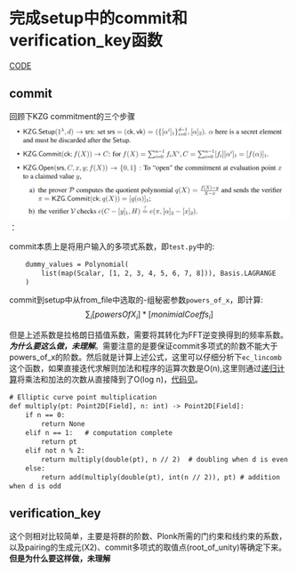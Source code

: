 # 完成setup中的commit和verification_key函数
[CODE](/plonkathon/setup.py)
## commit
回顾下KZG commitment的三个步骤![image](./images/kzg.png)：

commit本质上是将用户输入的多项式系数，即`test.py`中的:
```
    dummy_values = Polynomial(
        list(map(Scalar, [1, 2, 3, 4, 5, 6, 7, 8])), Basis.LAGRANGE
    )
```
commit到setup中从from_file中选取的-组秘密参数`powers_of_x`，即计算:
$$
\sum_i [powersOfX_i] * [monimialCoeffs_i] 
$$

但是上述系数是拉格朗日插值系数，需要将其转化为FFT逆变换得到的频率系数。***为什么要这么做，未理解***。需要注意的是要保证commit多项式的阶数不能大于powers_of_x的阶数。然后就是计算上述公式，这里可以仔细分析下`ec_lincomb`这个函数，如果直接迭代求解则加法和程序的运算次数是O(n),这里则通过[递归计算](https://en.wikipedia.org/wiki/Elliptic_curve_point_multiplication)将乘法和加法的次数从直接降到了O(log n)，[代码见](https://github.com/ethereum/py_ecc/blob/a1d18addb439d7659a9cbac861bf1518371f0afd/py_ecc/bn128/bn128_curve.py#LL100C1-L110C58)。

```
# Elliptic curve point multiplication
def multiply(pt: Point2D[Field], n: int) -> Point2D[Field]:
    if n == 0:
        return None 
    elif n == 1:   # computation complete
        return pt
    elif not n % 2:
        return multiply(double(pt), n // 2)  # doubling when d is even 
    else:
        return add(multiply(double(pt), int(n // 2)), pt) # addition when d is odd
```

## verification_key
这个则相对比较简单，主要是将群的阶数、Plonk所需的门约束和线约束的系数，以及pairing的生成元(X2)、commit多项式的取值点(root_of_unity)等确定下来。
**但是为什么要这样做，未理解**